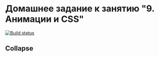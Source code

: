 # Домашнее задание к занятию "9. Анимации и CSS"

[![Build status](https://ci.appveyor.com/api/projects/status/n5nf8u0gugqkblg9?svg=true)](https://ci.appveyor.com/project/rbabarov/collapse)

## Collapse
